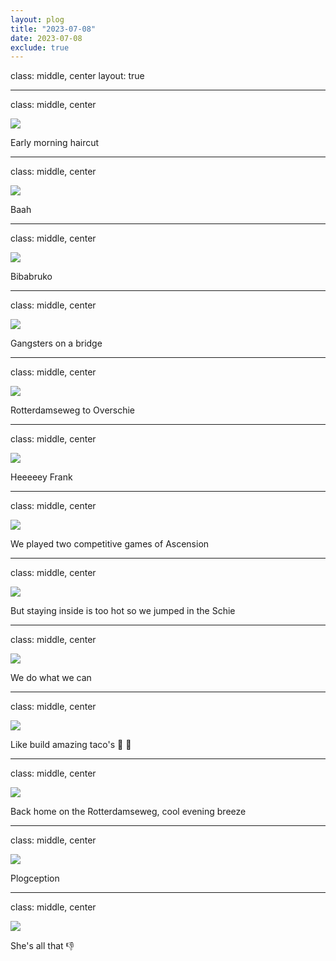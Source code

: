 ```yaml
---
layout: plog
title: "2023-07-08"
date: 2023-07-08
exclude: true
---
```


class: middle, center
layout: true

---

class: middle, center

<img class="plog-picture" src="{{ site.baseurl }}/img/plog/2023-07-08/01.jpg" />

Early morning haircut

---

class: middle, center

<img class="plog-picture" src="{{ site.baseurl }}/img/plog/2023-07-08/02.png" />

Baah

---

class: middle, center

<img class="plog-picture" src="{{ site.baseurl }}/img/plog/2023-07-08/03.jpg" />

Bibabruko

---

class: middle, center

<img class="plog-picture" src="{{ site.baseurl }}/img/plog/2023-07-08/04.jpg" />

Gangsters on a bridge

---

class: middle, center

<img class="plog-picture" src="{{ site.baseurl }}/img/plog/2023-07-08/05.jpg" />

Rotterdamseweg to Overschie

---

class: middle, center

<img class="plog-picture" src="{{ site.baseurl }}/img/plog/2023-07-08/06.jpg" />

Heeeeey Frank

---

class: middle, center

<img class="plog-picture" src="{{ site.baseurl }}/img/plog/2023-07-08/07.jpg" />

We played two competitive games of Ascension

---

class: middle, center

<img class="plog-picture" src="{{ site.baseurl }}/img/plog/2023-07-08/08.gif" />

But staying inside is too hot so we jumped in the Schie

---

class: middle, center

<img class="plog-picture" src="{{ site.baseurl }}/img/plog/2023-07-08/09.jpg" />

We do what we can

---

class: middle, center

<img class="plog-picture" src="{{ site.baseurl }}/img/plog/2023-07-08/10.jpg" />

Like build amazing taco's 🌮 🌮

---

class: middle, center

<img class="plog-picture" src="{{ site.baseurl }}/img/plog/2023-07-08/11.gif" />

Back home on the Rotterdamseweg, cool evening breeze

---

class: middle, center

<img class="plog-picture" src="{{ site.baseurl }}/img/plog/2023-07-08/12.jpg" />

Plogception

---

class: middle, center

<img class="plog-picture" src="{{ site.baseurl }}/img/plog/2023-07-08/13.jpg" />

She's all that 👎

